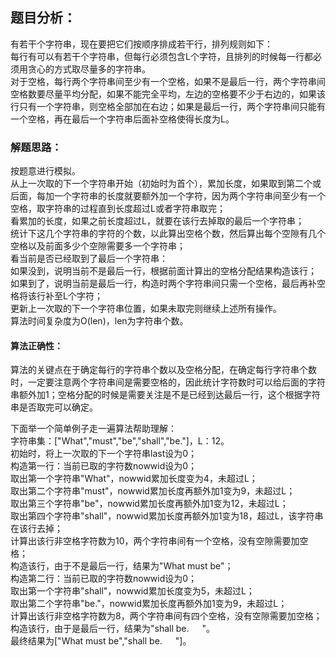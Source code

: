 ## 题目分析：
有若干个字符串，现在要把它们按顺序排成若干行，排列规则如下：</br>
每行有可以有若干个字符串，但每行必须包含L个字符，且排列的时候每一行都必须用贪心的方式取尽量多的字符串。</br>
对于空格，每行两个字符串间至少有一个空格，如果不是最后一行，两个字符串间空格数要尽量平均分配，如果不能完全平均，左边的空格要不少于右边的，如果该行只有一个字符串，则空格全部加在右边；如果是最后一行，两个字符串间只能有一个空格，再在最后一个字符串后面补空格使得长度为L。

### 解题思路：
按题意进行模拟。</br>
从上一次取的下一个字符串开始（初始时为首个），累加长度，如果取到第二个或后面，每加一个字符串的长度就要额外加一个字符，因为两个字符串间至少有一个空格，取字符串的过程直到长度超过L或者字符串取完；</br>
看累加的长度，如果之前长度超过L，就要在该行去掉取的最后一个字符串；</br>
统计下这几个字符串的字符的个数，以此算出空格个数，然后算出每个空隙有几个空格以及前面多少个空隙需要多一个字符串；</br>
看当前是否已经取到了最后一个字符串：</br>
如果没到，说明当前不是最后一行，根据前面计算出的空格分配结果构造该行；</br>
如果到了，说明当前是最后一行，构造时两个字符串间只需一个空格，最后再补空格将该行补至L个字符；</br>
更新上一次取的下一个字符串位置，如果未取完则继续上述所有操作。</br>
算法时间复杂度为O(len)，len为字符串个数。

#### 算法正确性：
算法的关键点在于确定每行的字符串个数以及空格分配，在确定每行字符串个数时，一定要注意两个字符串间是需要空格的，因此统计字符数时可以给后面的字符串额外加1；空格分配的时候是需要关注是不是已经到达最后一行，这个根据字符串是否取完可以确定。

下面举一个简单例子走一遍算法帮助理解：</br>
字符串集：["What","must","be","shall","be."]，L：12。</br>
初始时，将上一次取的下一个字符串last设为0；</br>
构造第一行：当前已取的字符数nowwid设为0；</br>
取出第一个字符串"What"，nowwid累加长度变为4，未超过L；</br>
取出第二个字符串"must"，nowwid累加长度再额外加1变为9，未超过L；</br>
取出第三个字符串"be"，nowwid累加长度再额外加1变为12，未超过L；</br>
取出第四个字符串"shall"，nowwid累加长度再额外加1变为18，超过L，该字符串在该行去掉；</br>
计算出该行非空格字符数为10，两个字符串间有一个空格，没有空隙需要加空格；</br>
构造该行，由于不是最后一行，结果为"What must be"；</br>
构造第二行：当前已取的字符数nowwid设为0；</br>
取出第一个字符串"shall"，nowwid累加长度变为5，未超过L；</br>
取出第二个字符串"be."，nowwid累加长度再额外加1变为9，未超过L；</br>
计算出该行非空格字符数为8，两个字符串间有四个空格，没有空隙需要加空格；</br>
构造该行，由于是最后一行，结果为"shall be.&#8194;&#8194;&#8194;"。</br>
最终结果为["What must be","shall be.&#8194;&#8194;&#8194;"]。
